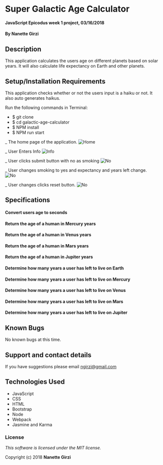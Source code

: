 # Super Galactic Age Calculator

#### JavaScript Epicodus week 1 project, 03/16/2018

#### By **Nanette Girzi**

## Description

This application calculates the users age on different planets based on solar years. It will also calculate life expectancy on Earth and other planets.


## Setup/Installation Requirements

This application checks whether or not the users input is a haiku or not. It also auto generates haikus.

Run the following commands in Terminal:

* $ git clone
* $ cd galactic-age-calculator
* $ NPM install
* $ NPM run start

_ The home page of the application.
![Home](src/img/hone.png)

_ User Enters Info
![Info](src/img/input.png)

_ User clicks submit button with no as smoking
![No](src/img/no.png)

_ User changes smoking to yes and expectancy and years left change.
![No](src/img/yes.png)

_ User changes clicks reset button.
![No](src/img/reset.png)


## Specifications

#### Convert users age to seconds
#### Return the age of a human in Mercury years
#### Return the age of a human in Venus years
#### Return the age of a human in Mars years
#### Return the age of a human in Jupiter years
#### Determine how many years a user has left to live on Earth
#### Determine how many years a user has left to live on Mercury
#### Determine how many years a user has left to live on Venus
#### Determine how many years a user has left to live on Mars
#### Determine how many years a user has left to live on Jupiter

## Known Bugs

No known bugs at this time.

## Support and contact details

If you have suggestions please email ngirzi@gmail.com

## Technologies Used

* JavaScript
* CSS
* HTML
* Bootstrap
* Node
* Webpack
* Jasmine and Karma

### License

*This software is licensed under the MIT license.*

Copyright (c) 2018 **Nanette Girzi**
